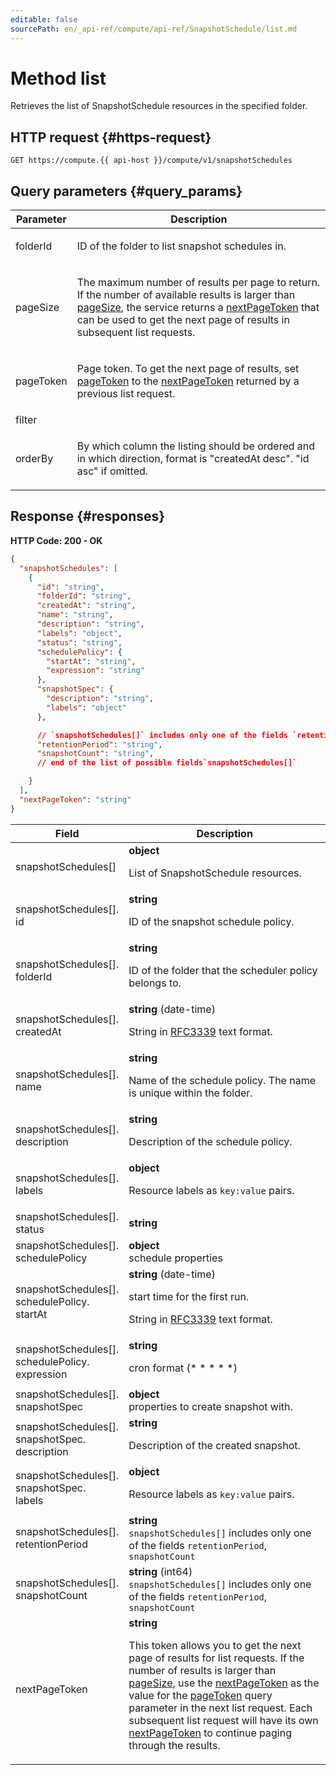 ```yaml
---
editable: false
sourcePath: en/_api-ref/compute/api-ref/SnapshotSchedule/list.md
---
```


# Method list
Retrieves the list of SnapshotSchedule resources in the specified folder.
 

 
## HTTP request {#https-request}
```
GET https://compute.{{ api-host }}/compute/v1/snapshotSchedules
```
 
## Query parameters {#query_params}
 
Parameter | Description
--- | ---
folderId | <p>ID of the folder to list snapshot schedules in.</p> 
pageSize | <p>The maximum number of results per page to return. If the number of available results is larger than <a href="/docs/compute/api-ref/SnapshotSchedule/list#query_params">pageSize</a>, the service returns a <a href="/docs/compute/api-ref/SnapshotSchedule/list#responses">nextPageToken</a> that can be used to get the next page of results in subsequent list requests.</p> 
pageToken | <p>Page token. To get the next page of results, set <a href="/docs/compute/api-ref/SnapshotSchedule/list#query_params">pageToken</a> to the <a href="/docs/compute/api-ref/SnapshotSchedule/list#responses">nextPageToken</a> returned by a previous list request.</p> 
filter | 
orderBy | <p>By which column the listing should be ordered and in which direction, format is "createdAt desc". "id asc" if omitted.</p> 
 
## Response {#responses}
**HTTP Code: 200 - OK**

```json 
{
  "snapshotSchedules": [
    {
      "id": "string",
      "folderId": "string",
      "createdAt": "string",
      "name": "string",
      "description": "string",
      "labels": "object",
      "status": "string",
      "schedulePolicy": {
        "startAt": "string",
        "expression": "string"
      },
      "snapshotSpec": {
        "description": "string",
        "labels": "object"
      },

      // `snapshotSchedules[]` includes only one of the fields `retentionPeriod`, `snapshotCount`
      "retentionPeriod": "string",
      "snapshotCount": "string",
      // end of the list of possible fields`snapshotSchedules[]`

    }
  ],
  "nextPageToken": "string"
}
```

 
Field | Description
--- | ---
snapshotSchedules[] | **object**<br><p>List of SnapshotSchedule resources.</p> 
snapshotSchedules[].<br>id | **string**<br><p>ID of the snapshot schedule policy.</p> 
snapshotSchedules[].<br>folderId | **string**<br><p>ID of the folder that the scheduler policy belongs to.</p> 
snapshotSchedules[].<br>createdAt | **string** (date-time)<br><p>String in <a href="https://www.ietf.org/rfc/rfc3339.txt">RFC3339</a> text format.</p> 
snapshotSchedules[].<br>name | **string**<br><p>Name of the schedule policy. The name is unique within the folder.</p> 
snapshotSchedules[].<br>description | **string**<br><p>Description of the schedule policy.</p> 
snapshotSchedules[].<br>labels | **object**<br><p>Resource labels as ``key:value`` pairs.</p> 
snapshotSchedules[].<br>status | **string**
snapshotSchedules[].<br>schedulePolicy | **object**<br>schedule properties
snapshotSchedules[].<br>schedulePolicy.<br>startAt | **string** (date-time)<br><p>start time for the first run.</p> <p>String in <a href="https://www.ietf.org/rfc/rfc3339.txt">RFC3339</a> text format.</p> 
snapshotSchedules[].<br>schedulePolicy.<br>expression | **string**<br><p>cron format (* * * * *)</p> 
snapshotSchedules[].<br>snapshotSpec | **object**<br>properties to create snapshot with.
snapshotSchedules[].<br>snapshotSpec.<br>description | **string**<br><p>Description of the created snapshot.</p> 
snapshotSchedules[].<br>snapshotSpec.<br>labels | **object**<br><p>Resource labels as ``key:value`` pairs.</p> 
snapshotSchedules[].<br>retentionPeriod | **string** <br>`snapshotSchedules[]` includes only one of the fields `retentionPeriod`, `snapshotCount`<br>
snapshotSchedules[].<br>snapshotCount | **string** (int64) <br>`snapshotSchedules[]` includes only one of the fields `retentionPeriod`, `snapshotCount`<br>
nextPageToken | **string**<br><p>This token allows you to get the next page of results for list requests. If the number of results is larger than <a href="/docs/compute/api-ref/SnapshotSchedule/list#query_params">pageSize</a>, use the <a href="/docs/compute/api-ref/SnapshotSchedule/list#responses">nextPageToken</a> as the value for the <a href="/docs/compute/api-ref/SnapshotSchedule/list#query_params">pageToken</a> query parameter in the next list request. Each subsequent list request will have its own <a href="/docs/compute/api-ref/SnapshotSchedule/list#responses">nextPageToken</a> to continue paging through the results.</p> 